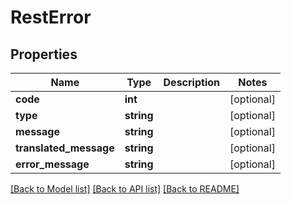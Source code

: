 # RestError

## Properties

 Name                   | Type       | Description | Notes      
------------------------|------------|-------------|------------
 **code**               | **int**    |             | [optional] 
 **type**               | **string** |             | [optional] 
 **message**            | **string** |             | [optional] 
 **translated_message** | **string** |             | [optional] 
 **error_message**      | **string** |             | [optional] 

[[Back to Model list]](../../README.md#documentation-for-models) [[Back to API list]](../../README.md#documentation-for-api-endpoints) [[Back to README]](../../README.md)


